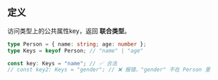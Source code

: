 ## 定义
访问类型上的公共属性key，返回 **联合类型**。

```ts
type Person = { name: string; age: number };
type Keys = keyof Person; // "name" | "age"

const key: Keys = "name"; // ✅ 合法
// const key2: Keys = "gender"; // ❌ 报错，"gender" 不在 Person 里
```
